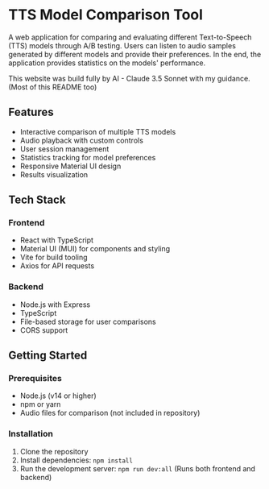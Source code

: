 # TTS Model Comparison Tool

A web application for comparing and evaluating different Text-to-Speech (TTS) models through A/B testing. Users can listen to audio samples generated by different models and provide their preferences. In the end, the application provides statistics on the models' performance.

This website was build fully by AI - Claude 3.5 Sonnet with my guidance.  (Most of this README too)

## Features

- Interactive comparison of multiple TTS models
- Audio playback with custom controls
- User session management
- Statistics tracking for model preferences
- Responsive Material UI design
- Results visualization

## Tech Stack

### Frontend
- React with TypeScript
- Material UI (MUI) for components and styling
- Vite for build tooling
- Axios for API requests

### Backend
- Node.js with Express
- TypeScript
- File-based storage for user comparisons
- CORS support

## Getting Started

### Prerequisites

- Node.js (v14 or higher)
- npm or yarn
- Audio files for comparison (not included in repository)

### Installation

1. Clone the repository
2. Install dependencies: `npm install`
3. Run the development server: `npm run dev:all` (Runs both frontend and backend)
